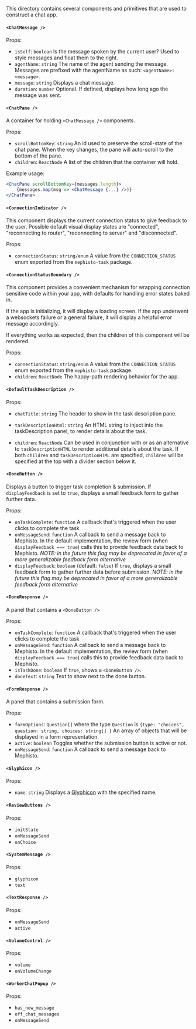 This directory contains several components and primitives that are used to construct a chat app.

#### `<ChatMessage />`

Props:

- `isSelf`: `boolean` Is the message spoken by the current user? Used to style messages and float them to the right.
- `agentName`: `string` The name of the agent sending the message. Messages are prefixed with the agentName as such: `<agentName>: <message>`.
- `message`: `string` Displays a chat message.
- `duration`: `number` Optional. If defined, displays how long ago the message was sent.

#### `<ChatPane />`

A container for holding `<ChatMessage />` components.

Props:

- `scrollBottomKey`: `string` An id used to preserve the scroll-state of the chat pane. When the key changes, the pane will auto-scroll to the bottom of the pane.
- `children`: `ReactNode` A list of the children that the container will hold.

Example usage:

```jsx
<ChatPane scrollBottomKey={messages.length}>
    {messages.map(msg => <ChatMessage {...} />)}
</ChatPane>
```

#### `<ConnectionIndicator />`

This component displays the current connection status to give feedback to the user. Possible default visual display states are "connected", "reconnecting to router", "reconnecting to server" and "disconnected".

Props:

- `connectionStatus`: `string/enum` A value from the `CONNECTION_STATUS` enum exported from the `mephisto-task` package.

#### `<ConnectionStatusBoundary />`

This component provides a convenient mechanism for wrapping connection sensitive code within your app, with defaults for handling error states baked in.

If the app is initializing, it will display a loading screen. If the app underwent a websockets failure or a general failure, it will display a helpful error message accordingly.

If everything works as expected, then the children of this component will be rendered.

Props:

- `connectionStatus`: `string/enum` A value from the `CONNECTION_STATUS` enum exported from the `mephisto-task` package.
- `children`: `ReactNode` The happy-path rendering behavior for the app.

#### `<DefaultTaskDescription />`

Props:

- `chatTitle`: `string` The header to show in the task description pane.

- `taskDescriptionHtml`: `string` An HTML string to inject into the taskDescription panel, to render details about the task.

- `children`: `ReactNode` Can be used in conjunction with or as an alternative to `taskDescriptionHTML` to render additional details about the task. If both `children` and `taskDescriptionHTML` are specified, `children` will be specified at the top with a divider section below it.

#### `<DoneButton />`

Displays a button to trigger task completion & submission. If `displayFeedback` is set to `true`, displays a small feedback form to gather further data.

Props:

- `onTaskComplete`: `function` A callback that's triggered when the user clicks to complete the task
- `onMessageSend`: `function` A callback to send a message back to Mephisto. In the default implementation, the review form (when `displayFeedback === true`) calls this to provide feedback data back to Mephisto. *NOTE: in the future this flag may be deprecated in favor of a more generalizable feedback form alternative*
- `displayFeedback`: `boolean` (default: `false`) If `true`, displays a small feedback form to gather further data before submission. *NOTE: in the future this flag may be deprecated in favor of a more generalizable feedback form alternative*

#### `<DoneResponse />`

A panel that contains a `<DoneButton />`

Props:

- `onTaskComplete`: `function` A callback that's triggered when the user clicks to complete the task
- `onMessageSend`: `function` A callback to send a message back to Mephisto. In the default implementation, the review form (when `displayFeedback === true`) calls this to provide feedback data back to Mephisto.
- `isTaskDone`: `boolean` If `true`, shows a `<DoneButton />`. 
- `doneText`: `string` Text to show next to the done button.

#### `<FormResponse />`

A panel that contains a submission form.

Props:

- `formOptions`: `Question[]` where the type `Question` is `{type: "choices", question: string, choices: string[] }` An array of objects that will be displayed in a form representation.
- `active`: `boolean` Toggles whether the submission button is active or not.
- `onMessageSend`: `function` A callback to send a message back to Mephisto.

#### `<Glyphicon />`

Props:

- `name`: `string` Displays a [Glyphicon](https://getbootstrap.com/docs/3.3/components/) with the specified name.

#### `<ReviewButtons />`

Props:

- `initState`
- `onMessageSend`
- `onChoice`

#### `<SystemMessage />`

Props:

- `glyphicon`
- `text`

#### `<TextResponse />`

Props:

- `onMessageSend`
- `active`

#### `<VolumeControl />`

Props:

- `volume`
- `onVolumeChange`

#### `<WorkerChatPopup />`

Props:

- `has_new_message`
- `off_chat_messages`
- `onMessageSend`